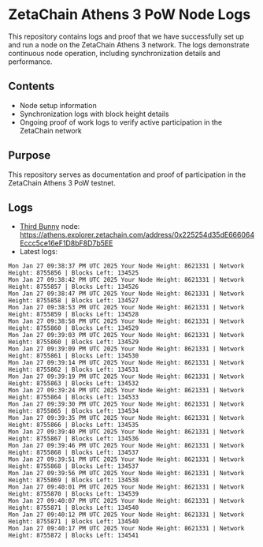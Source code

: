 # ZetaChain Athens 3 PoW Node Logs
This repository contains logs and proof that we have successfully set up and run a node on the ZetaChain Athens 3 network. The logs demonstrate continuous node operation, including synchronization details and performance.

## Contents
- Node setup information
- Synchronization logs with block height details
- Ongoing proof of work logs to verify active participation in the ZetaChain network

## Purpose
This repository serves as documentation and proof of participation in the ZetaChain Athens 3 PoW testnet.

## Logs

- [Third Bunny](https://thirdbunny.xyz/) node: https://athens.explorer.zetachain.com/address/0x225254d35dE666064Eccc5ce16eF1D8bF8D7b5EE
- Latest logs:
```
Mon Jan 27 09:38:37 PM UTC 2025 Your Node Height: 8621331 | Network Height: 8755856 | Blocks Left: 134525
Mon Jan 27 09:38:42 PM UTC 2025 Your Node Height: 8621331 | Network Height: 8755857 | Blocks Left: 134526
Mon Jan 27 09:38:47 PM UTC 2025 Your Node Height: 8621331 | Network Height: 8755858 | Blocks Left: 134527
Mon Jan 27 09:38:53 PM UTC 2025 Your Node Height: 8621331 | Network Height: 8755859 | Blocks Left: 134528
Mon Jan 27 09:38:58 PM UTC 2025 Your Node Height: 8621331 | Network Height: 8755860 | Blocks Left: 134529
Mon Jan 27 09:39:03 PM UTC 2025 Your Node Height: 8621331 | Network Height: 8755860 | Blocks Left: 134529
Mon Jan 27 09:39:09 PM UTC 2025 Your Node Height: 8621331 | Network Height: 8755861 | Blocks Left: 134530
Mon Jan 27 09:39:14 PM UTC 2025 Your Node Height: 8621331 | Network Height: 8755862 | Blocks Left: 134531
Mon Jan 27 09:39:19 PM UTC 2025 Your Node Height: 8621331 | Network Height: 8755863 | Blocks Left: 134532
Mon Jan 27 09:39:24 PM UTC 2025 Your Node Height: 8621331 | Network Height: 8755864 | Blocks Left: 134533
Mon Jan 27 09:39:30 PM UTC 2025 Your Node Height: 8621331 | Network Height: 8755865 | Blocks Left: 134534
Mon Jan 27 09:39:35 PM UTC 2025 Your Node Height: 8621331 | Network Height: 8755866 | Blocks Left: 134535
Mon Jan 27 09:39:40 PM UTC 2025 Your Node Height: 8621331 | Network Height: 8755867 | Blocks Left: 134536
Mon Jan 27 09:39:46 PM UTC 2025 Your Node Height: 8621331 | Network Height: 8755868 | Blocks Left: 134537
Mon Jan 27 09:39:51 PM UTC 2025 Your Node Height: 8621331 | Network Height: 8755868 | Blocks Left: 134537
Mon Jan 27 09:39:56 PM UTC 2025 Your Node Height: 8621331 | Network Height: 8755869 | Blocks Left: 134538
Mon Jan 27 09:40:01 PM UTC 2025 Your Node Height: 8621331 | Network Height: 8755870 | Blocks Left: 134539
Mon Jan 27 09:40:07 PM UTC 2025 Your Node Height: 8621331 | Network Height: 8755871 | Blocks Left: 134540
Mon Jan 27 09:40:12 PM UTC 2025 Your Node Height: 8621331 | Network Height: 8755871 | Blocks Left: 134540
Mon Jan 27 09:40:17 PM UTC 2025 Your Node Height: 8621331 | Network Height: 8755872 | Blocks Left: 134541
```
